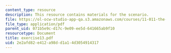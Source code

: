 ```yaml
---
content_type: resource
description: This resource contains materials for the scenario.
file: https://ol-ocw-studio-app-qa.s3.amazonaws.com/courses/11-011-the-art-and-science-of-negotiation-spring-2006/2e2afd82e412a98dd1a14d3054914317_exercise13.pdf
file_type: application/pdf
parent_uid: 071b5e9c-d17c-9e09-ee5d-641665ab9f10
resourcetype: Document
title: exercise13.pdf
uid: 2e2afd82-e412-a98d-d1a1-4d3054914317
---
```

